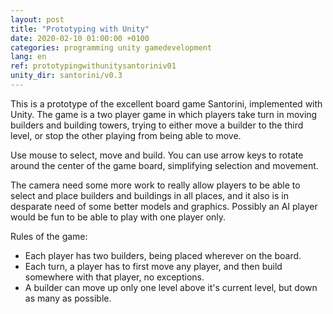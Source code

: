 ```yaml
---
layout: post
title: "Prototyping with Unity"
date: 2020-02-10 01:00:00 +0100
categories: programming unity gamedevelopment
lang: en
ref: prototypingwithunitysantoriniv01
unity_dir: santorini/v0.3
---
```

This is a prototype of the excellent board game Santorini, implemented with Unity. The game is a two player game in which players take turn in moving builders and building towers, trying to either move a builder to the third level, or stop the other playing from being able to move.

Use mouse to select, move and build. You can use arrow keys to rotate around the center of the game board, simplifying selection and movement.

The camera need some more work to really allow players to be able to select and place builders and buildings in all places, and it also is in desparate need of some better models and graphics. Possibly an AI player would be fun to be able to play with one player only.

Rules of the game:
+ Each player has two builders, being placed wherever on the board.
+ Each turn, a player has to first move any player, and then build somewhere with that player, no exceptions.
+ A builder can move up only one level above it's current level, but down as many as possible.